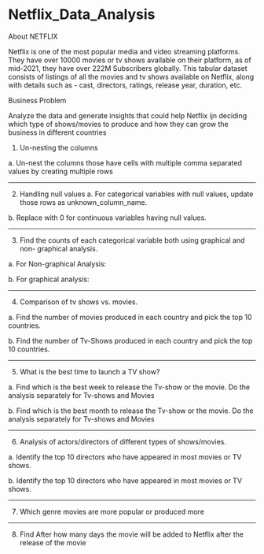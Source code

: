 # Netflix_Data_Analysis
About NETFLIX

Netflix is one of the most popular media and video streaming platforms. They have over 10000 movies or tv shows available on their platform, as of mid-2021, they have over 222M Subscribers globally. This tabular dataset consists of listings of all the movies and tv shows available on Netflix, along with details such as - cast, directors, ratings, release year, duration, etc.

 

Business Problem

Analyze the data and generate insights that could help Netflix ijn deciding which type of shows/movies to produce and how they can grow the business in different countries

1. Un-nesting the columns

a. Un-nest the columns those have cells with multiple comma separated values by
creating multiple rows

______________________________________________________________________________

2. Handling null values
a. For categorical variables with null values, update those rows as
unknown_column_name.

b. Replace with 0 for continuous variables having null values.

______________________________________________________________________________

3. Find the counts of each categorical variable both using graphical and non-
graphical analysis.

a. For Non-graphical Analysis:

b. For graphical analysis:

______________________________________________________________________________

4. Comparison of tv shows vs. movies.

a. Find the number of movies produced in each country and pick the top 10
countries.

b. Find the number of Tv-Shows produced in each country and pick the top 10
countries.

______________________________________________________________________________

5. What is the best time to launch a TV show?

a. Find which is the best week to release the Tv-show or the movie. Do the analysis
separately for Tv-shows and Movies

b. Find which is the best month to release the Tv-show or the movie. Do the
analysis separately for Tv-shows and Movies

______________________________________________________________________________

6. Analysis of actors/directors of different types of shows/movies.

a. Identify the top 10 directors who have appeared in most movies or TV shows.

b. Identify the top 10 directors who have appeared in most movies or TV shows.

______________________________________________________________________________

7. Which genre movies are more popular or produced more

______________________________________________________________________________

8. Find After how many days the movie will be added to Netflix after the release of
the movie
